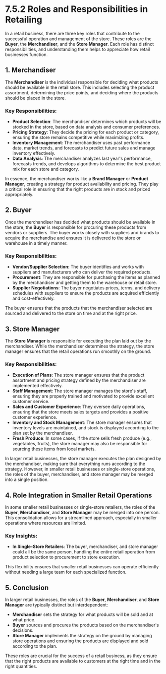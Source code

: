 # 7.5.2 Roles and Responsibilities in Retailing

In a retail business, there are three key roles that contribute to the successful operation and management of the store. These roles are the **Buyer**, the **Merchandiser**, and the **Store Manager**. Each role has distinct responsibilities, and understanding them helps to appreciate how retail businesses function.

## 1. **Merchandiser**

The **Merchandiser** is the individual responsible for deciding what products should be available in the retail store. This includes selecting the product assortment, determining the price points, and deciding where the products should be placed in the store. 

### Key Responsibilities:
- **Product Selection**: The merchandiser determines which products will be stocked in the store, based on data analysis and consumer preferences.
- **Pricing Strategy**: They decide the pricing for each product or category, ensuring the store remains competitive while maximizing profits.
- **Inventory Management**: The merchandiser uses past performance data, market trends, and forecasts to predict future sales and manage inventory effectively.
- **Data Analysis**: The merchandiser analyzes last year's performance, forecasts trends, and develops algorithms to determine the best product mix for each store and category.
  
In essence, the merchandiser works like a **Brand Manager** or **Product Manager**, creating a strategy for product availability and pricing. They play a critical role in ensuring that the right products are in stock and priced appropriately.

## 2. **Buyer**

Once the merchandiser has decided what products should be available in the store, the **Buyer** is responsible for procuring these products from vendors or suppliers. The buyer works closely with suppliers and brands to acquire the merchandise and ensures it is delivered to the store or warehouse in a timely manner.

### Key Responsibilities:
- **Vendor/Supplier Selection**: The buyer identifies and works with suppliers and manufacturers who can deliver the required products.
- **Procurement**: They are responsible for purchasing the items as planned by the merchandiser and getting them to the warehouse or retail store.
- **Supplier Negotiations**: The buyer negotiates prices, terms, and delivery schedules with suppliers to ensure the products are acquired efficiently and cost-effectively.

The buyer ensures that the products that the merchandiser selected are sourced and delivered to the store on time and at the right price.

## 3. **Store Manager**

The **Store Manager** is responsible for executing the plan laid out by the merchandiser. While the merchandiser determines the strategy, the store manager ensures that the retail operations run smoothly on the ground.

### Key Responsibilities:
- **Execution of Plans**: The store manager ensures that the product assortment and pricing strategy defined by the merchandiser are implemented effectively.
- **Staff Management**: The store manager manages the store's staff, ensuring they are properly trained and motivated to provide excellent customer service.
- **Sales and Customer Experience**: They oversee daily operations, ensuring that the store meets sales targets and provides a positive customer experience.
- **Inventory and Stock Management**: The store manager ensures that inventory levels are maintained, and stock is displayed according to the plan set by the merchandiser.
- **Fresh Produce**: In some cases, if the store sells fresh produce (e.g., vegetables, fruits), the store manager may also be responsible for sourcing these items from local markets.

In larger retail businesses, the store manager executes the plan designed by the merchandiser, making sure that everything runs according to the strategy. However, in smaller retail businesses or single-store operations, the roles of the buyer, merchandiser, and store manager may be merged into a single position.

## 4. **Role Integration in Smaller Retail Operations**

In some smaller retail businesses or single-store retailers, the roles of the **Buyer**, **Merchandiser**, and **Store Manager** may be merged into one person. This consolidation allows for a streamlined approach, especially in smaller operations where resources are limited.

### Key Insights:
- **In Single-Store Retailers**: The buyer, merchandiser, and store manager could all be the same person, handling the entire retail operation from product selection to procurement to store execution.
  
This flexibility ensures that smaller retail businesses can operate efficiently without needing a large team for each specialized function.

## 5. **Conclusion**

In larger retail businesses, the roles of the **Buyer**, **Merchandiser**, and **Store Manager** are typically distinct but interdependent:
- **Merchandiser** sets the strategy for what products will be sold and at what price.
- **Buyer** sources and procures the products based on the merchandiser's decisions.
- **Store Manager** implements the strategy on the ground by managing store operations and ensuring the products are displayed and sold according to the plan.

These roles are crucial for the success of a retail business, as they ensure that the right products are available to customers at the right time and in the right quantities.
